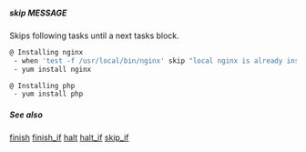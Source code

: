 ##### skip MESSAGE

Skips following tasks until a next tasks block.

```bash
@ Installing nginx
 - when 'test -f /usr/local/bin/nginx' skip "local nginx is already installed, skipping"
 - yum install nginx

@ Installing php
 - yum install php
```

##### See also

[finish](finish.md)
[finish_if](finish_if.md)
[halt](halt.md)
[halt_if](halt_if.md)
[skip_if](skip_if.md)
